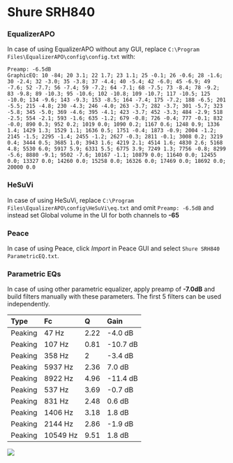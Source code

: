 # Shure SRH840

### EqualizerAPO
In case of using EqualizerAPO without any GUI, replace `C:\Program Files\EqualizerAPO\config\config.txt`
with:
```
Preamp: -6.5dB
GraphicEQ: 10 -84; 20 3.1; 22 1.7; 23 1.1; 25 -0.1; 26 -0.6; 28 -1.6; 30 -2.4; 32 -3.0; 35 -3.8; 37 -4.4; 40 -5.4; 42 -6.0; 45 -6.9; 49 -7.6; 52 -7.7; 56 -7.4; 59 -7.2; 64 -7.1; 68 -7.5; 73 -8.4; 78 -9.2; 83 -9.8; 89 -10.3; 95 -10.6; 102 -10.8; 109 -10.7; 117 -10.5; 125 -10.0; 134 -9.6; 143 -9.3; 153 -8.5; 164 -7.4; 175 -7.2; 188 -6.5; 201 -5.5; 215 -4.8; 230 -4.3; 246 -4.0; 263 -3.7; 282 -3.7; 301 -5.7; 323 -5.8; 345 -5.0; 369 -4.6; 395 -4.1; 423 -3.7; 452 -3.3; 484 -2.9; 518 -2.5; 554 -2.1; 593 -1.6; 635 -1.2; 679 -0.8; 726 -0.4; 777 -0.1; 832 -0.0; 890 0.3; 952 0.2; 1019 0.0; 1090 0.2; 1167 0.6; 1248 0.9; 1336 1.4; 1429 1.3; 1529 1.1; 1636 0.5; 1751 -0.4; 1873 -0.9; 2004 -1.2; 2145 -1.5; 2295 -1.4; 2455 -1.2; 2627 -0.3; 2811 -0.1; 3008 0.2; 3219 0.4; 3444 0.5; 3685 1.0; 3943 1.6; 4219 2.1; 4514 1.6; 4830 2.6; 5168 4.8; 5530 6.0; 5917 5.9; 6331 5.5; 6775 3.9; 7249 1.3; 7756 -0.8; 8299 -5.6; 8880 -9.1; 9502 -7.6; 10167 -1.1; 10879 0.0; 11640 0.0; 12455 0.0; 13327 0.0; 14260 0.0; 15258 0.0; 16326 0.0; 17469 0.0; 18692 0.0; 20000 0.0
```

### HeSuVi
In case of using HeSuVi, replace `C:\Program Files\EqualizerAPO\config\HeSuVi\eq.txt` and omit `Preamp:
-6.5dB` and instead set Global volume in the UI for both channels to **-65**

### Peace
In case of using Peace, click *Import* in Peace GUI and select `Shure SRH840 ParametricEQ.txt`.

### Parametric EQs
In case of using other parametric equalizer, apply preamp of **-7.0dB** and build filters manually with
these parameters. The first 5 filters can be used independently.

| Type    | Fc       |    Q | Gain     |
|:--------|:---------|:-----|:---------|
| Peaking | 47 Hz    | 2.22 | -4.0 dB  |
| Peaking | 107 Hz   | 0.81 | -10.7 dB |
| Peaking | 358 Hz   | 2    | -3.4 dB  |
| Peaking | 5937 Hz  | 2.36 | 7.0 dB   |
| Peaking | 8922 Hz  | 4.96 | -11.4 dB |
| Peaking | 537 Hz   | 3.69 | -0.7 dB  |
| Peaking | 831 Hz   | 2.48 | 0.6 dB   |
| Peaking | 1406 Hz  | 3.18 | 1.8 dB   |
| Peaking | 2144 Hz  | 2.86 | -1.9 dB  |
| Peaking | 10549 Hz | 9.51 | 1.8 dB   |

![](https://raw.githubusercontent.com/jaakkopasanen/AutoEq/master/results/headphonecom/headphonecom/Shure%20SRH840/Shure%20SRH840.png)